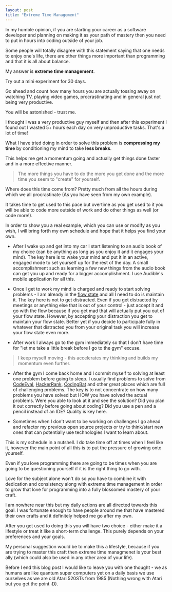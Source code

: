 ```yaml
---
layout: post
title: "Extreme Time Management"
---
```


In my humble opinion, if you are starting your career as a software developer and planning on making it as your path of mastery then you need to put in hours into coding outside of your job.

Some people will totally disagree with this statement saying that one needs to enjoy one's life, there are other things more important than programming and that it is all about balance. 

My answer is **extreme time management**.

Try out a mini experiment for 30 days. 

Go ahead and count how many hours you are actually tossing away on watching TV, playing video games, procrastinating and in general just not being very productive. 

You will be astonished - trust me. 

I thought I was a very productive guy myself and then after this experiment I found out I wasted 5+ hours each day on very unproductive tasks. That's a lot of time!

What I have tried doing in order to solve this problem is **compressing my time** by conditioning my mind to take **less breaks**.

This helps me get a momentum going and actually get things done faster and in a more effective manner.

> The more things you have to do the more you get done and the more time you seem to "create" for yourself. 

Where does this time come from? Pretty much from all the hours during which we all procrastinate (As you have seen from my own example). 

It takes time to get used to this pace but overtime as you get used to it you will be able to code more outside of work and do other things as well (or code more!).

In order to show you a real example, which you can use or modify as you wish, I will bring forth my own schedule and hope that it helps you find your own.

* After I wake up and get into my car I start listening to an audio book of my choice (can be anything as long as you enjoy it and it engages your mind). The key here is to wake your mind and put it in an active, engaged mode to set yourself up for the rest of the day. A small accomplishment such as learning a few new things from the audio book can get you up and ready for a bigger accomplishment. I use Audible's mobile application for all this.

* Once I get to work my mind is charged and ready to start solving problems - I am already in the [flow state](https://en.wikipedia.org/wiki/Flow_%28psychology%29 "flow state") and all I need to do is maintain it. The key here is not to get distracted. Even if you get distracted by meetings or anything else that is out of your control - just accept it and go with the flow because if you get mad that will actually put you out of your flow state. However, by accepting your distraction you get to maintain your flow state. Better yet if you decide to participate fully in whatever that distracted you from your original task you will increase your flow state even more.

* After work I always go to the gym immediately so that I don't have time for "let me take a little break before I go to the gym" excuse. 
 
> I keep myself moving - this accelerates my thinking and builds my momentum even further.

* After the gym I come back home and I commit myself to solving at least one problem before going to sleep. I usually find problems to solve from [CodeEval](http://codeeval.com/ "CodeEval"), [HackerRank](http://hackerrank.com/ "HackerRank"), [CodingBat](http://codingbat.com/ "CodingBat") and other great places which are full of challenging problems. The key is to not concentrate on how many problems you have solved but HOW you have solved the actual problems. Were you able to look at it and see the solution? Did you plan it out correctly before going about coding? Did you use a pen and a pencil instead of an IDE? Quality is key here.

* Sometimes when I don't want to be working on challenges I go ahead and refactor my previous open source projects or try to think/start new ones that can potentially use technologies I want to learn about.

This is my schedule in a nutshell. I do take time off at times when I feel like it, however the main point of all this is to put the pressure of growing onto yourself. 

Even if you love programming there are going to be times when you are going to be questioning yourself if it is the right thing to go with. 

Love for the subject alone won't do so you have to combine it with dedication and consistency along with extreme time management in order to grow that love for programming into a fully blossomed mastery of your craft.

I am nowhere near this but my daily actions are all directed towards this goal. I was fortunate enough to have people around me that have mastered their own crafts and it definitely helped me go after my own.

After you get used to doing this you will have two choice - either make it a lifestyle or treat it like a short-term challenge. This purely depends on your preferences and your goals.

My personal suggestion would be to make this a lifestyle, because if you are trying to master this craft then extreme time managmenet is your best ally (which could also be used in any other area of your life).

Before I end this blog post I would like to leave you with one thought - we as humans are like quantum super computers yet on a daily basis we use ourselves as we are old Atari 520STs from 1985 (Nothing wrong with Atari but you get the point :D).
